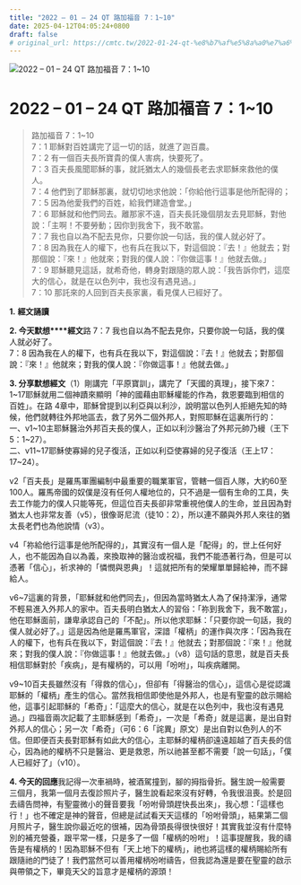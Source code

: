 ```yaml
---
title: "2022 – 01 – 24 QT 路加福音 7：1~10"
date: 2025-04-12T04:05:24+0800
draft: false
# original_url: https://cmtc.tw/2022-01-24-qt-%e8%b7%af%e5%8a%a0%e7%a6%8f%e9%9f%b3-7%ef%bc%9a110
---
```


![2022 – 01 – 24 QT 路加福音 7：1~10](/images/qt.jpg   "2022 – 01 – 24 QT 路加福音 7：1~10")

# 2022 – 01 – 24 QT 路加福音 7：1~10

> 路加福音 7：1~10  
> 7：1 耶穌對百姓講完了這一切的話，就進了迦百農。  
> 7：2 有一個百夫長所寶貴的僕人害病，快要死了。  
> 7：3 百夫長風聞耶穌的事，就託猶太人的幾個長老去求耶穌來救他的僕人。  
> 7：4 他們到了耶穌那裏，就切切地求他說：「你給他行這事是他所配得的；  
> 7：5 因為他愛我們的百姓，給我們建造會堂。」  
> 7：6 耶穌就和他們同去。離那家不遠，百夫長託幾個朋友去見耶穌，對他說：「主啊！不要勞動；因你到我舍下，我不敢當。  
> 7：7 我也自以為不配去見你，只要你說一句話，我的僕人就必好了。  
> 7：8 因為我在人的權下，也有兵在我以下，對這個說：『去！』他就去；對那個說：『來！』他就來；對我的僕人說：『你做這事！』他就去做。」  
> 7：9 耶穌聽見這話，就希奇他，轉身對跟隨的眾人說：「我告訴你們，這麼大的信心，就是在以色列中，我也沒有遇見過。」  
> 7：10 那託來的人回到百夫長家裏，看見僕人已經好了。

**1.** **經文誦讀**

**2. 今天默想****經文**路 7：7 我也自以為不配去見你，只要你說一句話，我的僕人就必好了。  
7：8 因為我在人的權下，也有兵在我以下，對這個說：『去！』他就去；對那個說：『來！』他就來；對我的僕人說：『你做這事！』他就去做。」

**3. 分享默想經文**（1）剛講完「平原寶訓」，講完了「天國的真理」，接下來7：1~17耶穌就用二個神蹟來顯明「神的國藉由耶穌權能的作為，救恩要臨到相信的百姓」。在路 4章中，耶穌曾提到以利亞與以利沙，說明當以色列人拒絕先知的時候，他們就轉往外邦地區去，救了另外二個外邦人，對照耶穌在這裏所行的：  
一、v1~10主耶穌醫治外邦百夫長的僕人，正如以利沙醫治了外邦元帥乃縵（王下5：1~27）。  
二、v11~17耶穌使寡婦的兒子復活，正如以利亞使寡婦的兒子復活（王上17：17~24）。

v2「百夫長」是羅馬軍團編制中最重要的職業軍官，管轄一個百人隊，大約60至100人。羅馬帝國的奴僕是沒有任何人權地位的，只不過是一個有生命的工具，失去工作能力的僕人只能等死，但這位百夫長卻非常重視他僕人的生命，並且因為對猶太人也非常友善（v5），很像哥尼流（徒10：2），所以連不願與外邦人來往的猶太長老們也為他說情（v3）。

v4「祢給他行這事是他所配得的」，其實沒有一個人是「配得」的，世上任何好人，也不能因為自以為義，來換取神的醫治或祝福，我們不能憑著行為，但是可以憑著「信心」，祈求神的「憐憫與恩典」！這就把所有的榮耀單單歸給神，而不歸給人。

v6~7這裏的背景，「耶穌就和他們同去」，但因為當時猶太人為了保持潔淨，通常不輕易進入外邦人的家中。百夫長明白猶太人的習俗：「祢到我舍下，我不敢當」，他在耶穌面前，謙卑承認自己的「不配」。所以他求耶穌：「只要你說一句話，我的僕人就必好了。」這是因為他是羅馬軍官，深諳「權柄」的運作與次序：「因為我在人的權下，也有兵在我以下，對這個說：『去！』他就去；對那個說：『來！』他就來；對我的僕人說：『你做這事！』他就去做。」（v8）這句話的意思，就是百夫長相信耶穌對於「疾病」，是有權柄的，可以用「吩咐」，叫疾病離開。

v9~10百夫長雖然沒有「得救的信心」，但卻有「得醫治的信心」，這信心是從認識耶穌的「權柄」產生的信心。當然我相信即使他是外邦人，也是有聖靈的啟示賜給他，這事引起耶穌的「希奇」：「這麼大的信心，就是在以色列中，我也沒有遇見過。」四福音兩次記載了主耶穌感到「希奇」，一次是「希奇」就是這裏，是出自對外邦人的信心；另一次「希奇」（可6：6「詫異」原文）是出自對以色列人的不信。但即便百夫長對耶穌有如此大的信心，主耶穌的權柄卻遠遠超越了百夫長的信心，因為祂的權柄不只是醫治、更是救恩，所以祂甚至都不需要「說一句話」，「僕人已經好了」（v10）。

**4. 今天的回應**我記得一次車禍時，被酒駕撞到，腳的拇指骨折。醫生說一般需要三個月，我第一個月去復診照片子，醫生說看起來沒有好轉，令我很沮喪。於是回去禱告問神，有聖靈微小的聲音要我「吩咐骨頭趕快長出來」，我心想：「這樣也行！」也不確定是神的聲音，但總是試試看天天這樣的「吩咐骨頭」，結果第二個月照片子，醫生說你最近吃的很補，因為骨頭長得很快很好！其實我並沒有什麼特別的補充營養，跟平常一樣，只是多了一個「權柄的吩咐」！這事提醒我，我的禱告是有權柄的！因為耶穌不但有「天上地下的權柄」，祂也將這樣的權柄賜給所有跟隨祂的門徒了！我們當然可以善用權柄吩咐禱告，但我認為還是要在聖靈的啟示與帶領之下，畢竟天父的旨意才是權柄的源頭！